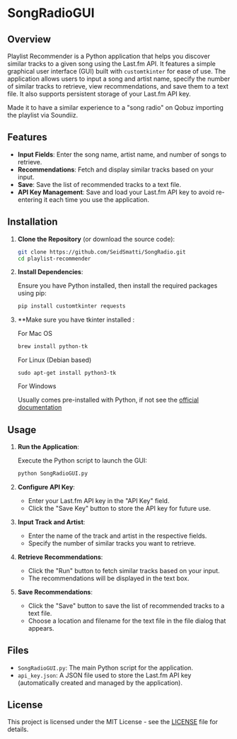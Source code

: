 # SongRadioGUI

## Overview

Playlist Recommender is a Python application that helps you discover similar tracks to a given song using the Last.fm API. It features a simple graphical user interface (GUI) built with `customtkinter` for ease of use. The application allows users to input a song and artist name, specify the number of similar tracks to retrieve, view recommendations, and save them to a text file. It also supports persistent storage of your Last.fm API key.

Made it to have a similar experience to a "song radio" on Qobuz importing the playlist via Soundiiz.

## Features

- **Input Fields**: Enter the song name, artist name, and number of songs to retrieve.
- **Recommendations**: Fetch and display similar tracks based on your input.
- **Save**: Save the list of recommended tracks to a text file.
- **API Key Management**: Save and load your Last.fm API key to avoid re-entering it each time you use the application.

## Installation

1. **Clone the Repository** (or download the source code):

    ```bash
    git clone https://github.com/SeidSmatti/SongRadio.git
    cd playlist-recommender
    ```

2. **Install Dependencies**:

    Ensure you have Python installed, then install the required packages using pip:

    ```bash
    pip install customtkinter requests
    ```

3. **Make sure you have tkinter installed :
   
   For Mac OS
   ```sh
   brew install python-tk
   ```

   For Linux (Debian based)
   ```
   sudo apt-get install python3-tk
   ```

   For Windows

   Usually comes pre-installed with Python, if not see the [official documentation](https://tkdocs.com/tutorial/install.html)
   


## Usage

1. **Run the Application**:

    Execute the Python script to launch the GUI:

    ```bash
    python SongRadioGUI.py
    ```

2. **Configure API Key**:

    - Enter your Last.fm API key in the "API Key" field.
    - Click the "Save Key" button to store the API key for future use.

3. **Input Track and Artist**:

    - Enter the name of the track and artist in the respective fields.
    - Specify the number of similar tracks you want to retrieve.

4. **Retrieve Recommendations**:

    - Click the "Run" button to fetch similar tracks based on your input.
    - The recommendations will be displayed in the text box.

5. **Save Recommendations**:

    - Click the "Save" button to save the list of recommended tracks to a text file.
    - Choose a location and filename for the text file in the file dialog that appears.

## Files

- `SongRadioGUI.py`: The main Python script for the application.
- `api_key.json`: A JSON file used to store the Last.fm API key (automatically created and managed by the application).

## License

This project is licensed under the MIT License - see the [LICENSE](LICENSE) file for details.

